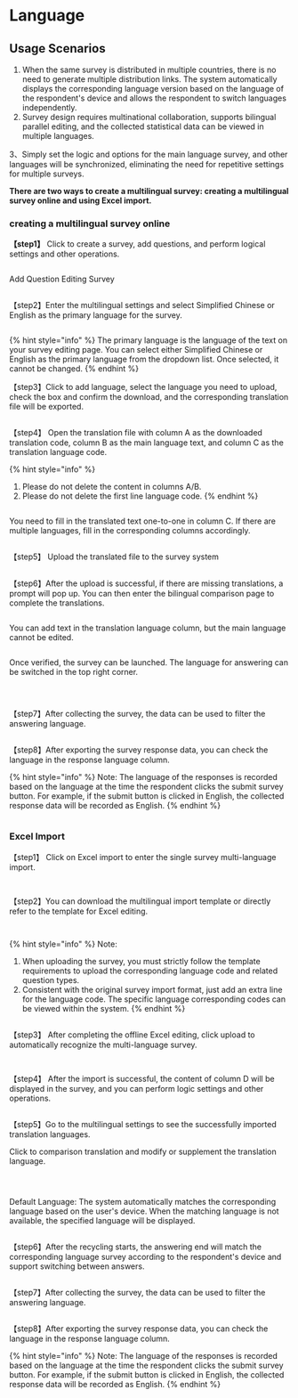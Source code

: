 # Language

## Usage Scenarios

1. When the same survey is distributed in multiple countries, there is no need to generate multiple distribution links. The system automatically displays the corresponding language version based on the language of the respondent's device and allows the respondent to switch languages independently.
2. Survey design requires multinational collaboration, supports bilingual parallel editing, and the collected statistical data can be viewed in multiple languages.

3、Simply set the logic and options for the main language survey, and other languages will be synchronized, eliminating the need for repetitive settings for multiple surveys.

**There are two ways to create a multilingual survey: creating a multilingual survey online and using Excel import.**

### **creating a multilingual survey online**

**【step1】** Click to create a survey, add questions, and perform logical settings and other operations.

<figure><img src="../../../.gitbook/assets/image (1011).png" alt=""><figcaption></figcaption></figure>

Add Question Editing Survey

<figure><img src="../../../.gitbook/assets/image (3) (2).png" alt=""><figcaption></figcaption></figure>

【step2】Enter the multilingual settings and select Simplified Chinese or English as the primary language for the survey.

<figure><img src="../../../.gitbook/assets/image (4) (2).png" alt=""><figcaption></figcaption></figure>

{% hint style="info" %}
The primary language is the language of the text on your survey editing page. You can select either Simplified Chinese or English as the primary language from the dropdown list. Once selected, it cannot be changed.
{% endhint %}

【step3】Click to add  language, select the language you need to upload, check the box and confirm the download, and the corresponding translation file will be exported.

<figure><img src="../../../.gitbook/assets/image (6) (2).png" alt=""><figcaption></figcaption></figure>

【step4】 Open the translation file with column A as the downloaded translation code, column B as the main language text, and column C as the translation language code.

{% hint style="info" %}
1. Please do not delete the content in columns A/B.
2. Please do not delete the first line language code.
{% endhint %}

<figure><img src="../../../.gitbook/assets/image (7) (2).png" alt=""><figcaption></figcaption></figure>

You need to fill in the translated text one-to-one in column C. If there are multiple languages, fill in the corresponding columns accordingly.

<figure><img src="../../../.gitbook/assets/image (8) (2).png" alt=""><figcaption></figcaption></figure>

【step5】 Upload the translated file to the survey system

<figure><img src="../../../.gitbook/assets/image (9) (3).png" alt=""><figcaption></figcaption></figure>

【step6】After the upload is successful, if there are missing translations, a prompt will pop up. You can then enter the bilingual comparison page to complete the translations.

<figure><img src="../../../.gitbook/assets/image (1057).png" alt=""><figcaption></figcaption></figure>

You can add text in the translation language column, but the main language cannot be edited.

<figure><img src="../../../.gitbook/assets/image (11) (2).png" alt=""><figcaption></figcaption></figure>

Once verified, the survey can be launched. The language for answering can be switched in the top right corner.

<figure><img src="../../../.gitbook/assets/image (12) (2).png" alt=""><figcaption></figcaption></figure>

<figure><img src="../../../.gitbook/assets/image (13) (2).png" alt=""><figcaption></figcaption></figure>

<figure><img src="../../../.gitbook/assets/image (15) (2).png" alt=""><figcaption></figcaption></figure>



【step7】After collecting the survey, the data can be used to filter the answering language.

<figure><img src="../../../.gitbook/assets/image (16) (2).png" alt=""><figcaption></figcaption></figure>

【step8】After exporting the survey response data, you can check the language in the response language column.

{% hint style="info" %}
Note: The language of the responses is recorded based on the language at the time the respondent clicks the submit survey button. For example, if the submit button is clicked in English, the collected response data will be recorded as English.
{% endhint %}

<figure><img src="../../../.gitbook/assets/image (17) (2).png" alt=""><figcaption></figcaption></figure>

### Excel Import

【step1】 Click on Excel import to enter the single survey multi-language import.

<figure><img src="../../../.gitbook/assets/image (18) (2).png" alt=""><figcaption></figcaption></figure>

<figure><img src="../../../.gitbook/assets/image (1060).png" alt=""><figcaption></figcaption></figure>

【step2】You can download the multilingual import template or directly refer to the template for Excel editing.

<figure><img src="../../../.gitbook/assets/image (1031).png" alt=""><figcaption></figcaption></figure>

<figure><img src="../../../.gitbook/assets/image (1032).png" alt=""><figcaption></figcaption></figure>

{% hint style="info" %}
Note:

1. When uploading the survey, you must strictly follow the template requirements to upload the corresponding language code and related question types.
2. Consistent with the original survey import format, just add an extra line for the language code. The specific language corresponding codes can be viewed within the system.
{% endhint %}

<figure><img src="../../../.gitbook/assets/image (1033).png" alt=""><figcaption></figcaption></figure>

【step3】 After completing the offline Excel editing, click upload to automatically recognize the multi-language survey.

<figure><img src="../../../.gitbook/assets/image (1034).png" alt=""><figcaption></figcaption></figure>

<figure><img src="../../../.gitbook/assets/image (1035).png" alt=""><figcaption></figcaption></figure>

【step4】 After the import is successful, the content of column D will be displayed in the survey, and you can perform logic settings and other operations.

<figure><img src="../../../.gitbook/assets/image (1036).png" alt=""><figcaption></figcaption></figure>

【step5】Go to the multilingual settings to see the successfully imported translation languages.



Click to comparison translation and modify or supplement the translation language.

<figure><img src="../../../.gitbook/assets/image (1061).png" alt=""><figcaption></figcaption></figure>

<figure><img src="../../../.gitbook/assets/image (1040).png" alt=""><figcaption></figcaption></figure>

<figure><img src="../../../.gitbook/assets/image (1041).png" alt=""><figcaption></figcaption></figure>

Default Language: The system automatically matches the corresponding language based on the user's device. When the matching language is not available, the specified language will be displayed.

<figure><img src="../../../.gitbook/assets/image (1059).png" alt=""><figcaption></figcaption></figure>

【step6】After the recycling starts, the answering end will match the corresponding language survey according to the respondent's device and support switching between answers.

<figure><img src="../../../.gitbook/assets/image (1043).png" alt=""><figcaption></figcaption></figure>

【step7】After collecting the survey, the data can be used to filter the answering language.

<figure><img src="../../../.gitbook/assets/image (16) (2).png" alt=""><figcaption></figcaption></figure>

【step8】After exporting the survey response data, you can check the language in the response language column.

{% hint style="info" %}
Note: The language of the responses is recorded based on the language at the time the respondent clicks the submit survey button. For example, if the submit button is clicked in English, the collected response data will be recorded as English.
{% endhint %}

<figure><img src="../../../.gitbook/assets/image (17) (2).png" alt=""><figcaption></figcaption></figure>
